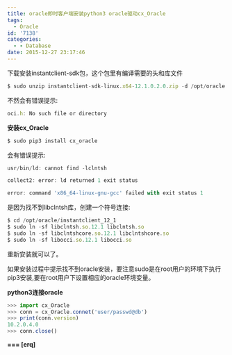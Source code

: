 ```yaml
---
title: oracle即时客户端安装python3 oracle驱动cx_Oracle
tags:
  - Oracle
id: '7138'
categories:
  - - Database
date: 2015-12-27 23:17:46
---
```



<!-- more -->
下载安装instantclient-sdk包，这个包里有编译需要的头和库文件
```js
$ sudo unzip instantclient-sdk-linux.x64-12.1.0.2.0.zip -d /opt/oracle
``` 

不然会有错误提示:
```js
oci.h: No such file or directory
```

**安装cx_Oracle**

```js
$ sudo pip3 install cx_oracle
```

会有错误提示:
```js
usr/bin/ld: cannot find -lclntsh

collect2: error: ld returned 1 exit status

error: command 'x86_64-linux-gnu-gcc' failed with exit status 1
```

是因为找不到libclntsh库，创建一个符号连接:
```js
$ cd /opt/oracle/instantclient_12_1
$ sudo ln -sf libclntsh.so.12.1 libclntsh.so
$ sudo ln -sf libclntshcore.so.12.1 libclntshcore.so
$ sudo ln -sf libocci.so.12.1 libocci.so
```

重新安装就可以了。

如果安装过程中提示找不到oracle安装，要注意sudo是在root用户的环境下执行pip3安装,要在root用户下设置相应的oracle环境变量。

**python3连接oracle**
```js
>>> import cx_Oracle
>>> conn = cx_Oracle.connet('user/passwd@db')
>>> print(conn.version)
10.2.0.4.0
>>> conn.close()
```

**\===
\[erq\]**